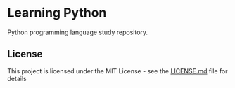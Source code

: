 # Learning Python

Python programming language study repository.

## License

This project is licensed under the MIT License - see the [LICENSE.md](LICENSE.md) file for details
